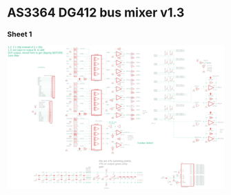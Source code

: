 # AS3364 DG412 bus mixer v1.3

### Sheet 1

![Top side](./AS3364%20DG412%20bus%20mixer%20v1.3-sch-1.png)
